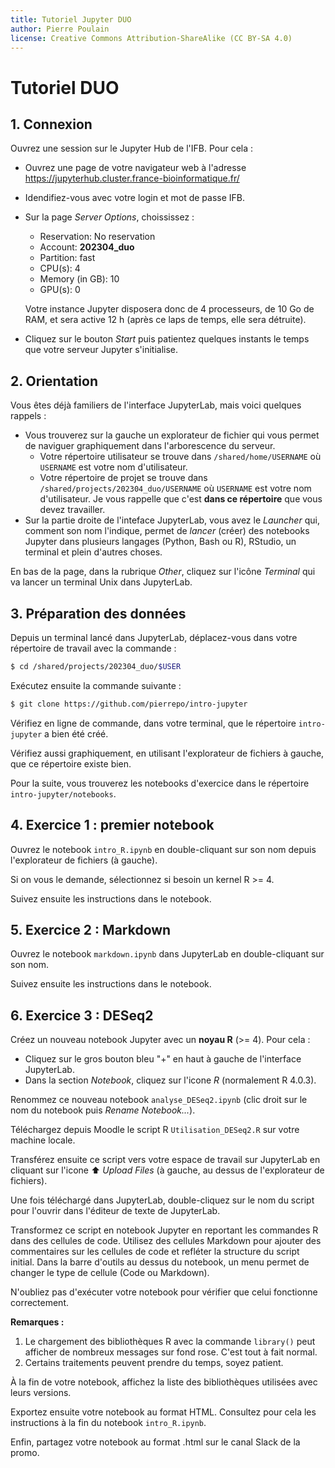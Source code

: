 ```yaml
---
title: Tutoriel Jupyter DUO
author: Pierre Poulain
license: Creative Commons Attribution-ShareAlike (CC BY-SA 4.0)
---
```


# Tutoriel DUO

## 1. Connexion
 
Ouvrez une session sur le Jupyter Hub de l'IFB. Pour cela :

- Ouvrez une page de votre navigateur web à l'adresse <https://jupyterhub.cluster.france-bioinformatique.fr/>
- Idendifiez-vous avec votre login et mot de passe IFB.
- Sur la page *Server Options*, choississez :
    + Reservation: No reservation
    + Account: **202304_duo**
    + Partition: fast
    + CPU(s): 4
    + Memory (in GB): 10
    + GPU(s): 0

    Votre instance Jupyter disposera donc de 4 processeurs, de 10 Go de RAM, et sera active 12 h (après ce laps de temps, elle sera détruite).
- Cliquez sur le bouton *Start* puis patientez quelques instants le temps que votre serveur Jupyter s'initialise.


## 2. Orientation

Vous êtes déjà familiers de l'interface JupyterLab, mais voici quelques rappels :

- Vous trouverez sur la gauche un explorateur de fichier qui vous permet de naviguer graphiquement dans l'arborescence du serveur.
    + Votre répertoire utilisateur se trouve dans `/shared/home/USERNAME` où `USERNAME` est votre nom d'utilisateur.
    + Votre répertoire de projet se trouve dans `/shared/projects/202304_duo/USERNAME` où `USERNAME` est votre nom d'utilisateur. Je vous rappelle que c'est **dans ce répertoire** que vous devez travailler.
- Sur la partie droite de l'inteface JupyterLab, vous avez le *Launcher* qui, comment son nom l'indique, permet de *lancer* (créer) des notebooks Jupyter dans plusieurs langages (Python, Bash ou R), RStudio, un terminal et plein d'autres choses.

En bas de la page, dans la rubrique *Other*, cliquez sur l'icône *Terminal* qui va lancer un terminal Unix dans JupyterLab.


## 3. Préparation des données

Depuis un terminal lancé dans JupyterLab, déplacez-vous dans votre répertoire de travail avec la commande :

```bash
$ cd /shared/projects/202304_duo/$USER
```

Exécutez ensuite la commande suivante :

```bash
$ git clone https://github.com/pierrepo/intro-jupyter
```

Vérifiez en ligne de commande, dans votre terminal, que le répertoire `intro-jupyter` a bien été créé.

Vérifiez aussi graphiquement, en utilisant l'explorateur de fichiers à gauche, que ce répertoire existe bien.

Pour la suite, vous trouverez les notebooks d'exercice dans le répertoire `intro-jupyter/notebooks`.


## 4. Exercice 1 : premier notebook

Ouvrez le notebook `intro_R.ipynb` en double-cliquant sur son nom depuis l'explorateur de fichiers (à gauche).

Si on vous le demande, sélectionnez si besoin un kernel R >= 4.

Suivez ensuite les instructions dans le notebook.


## 5. Exercice 2 : Markdown

Ouvrez le notebook `markdown.ipynb` dans JupyterLab en double-cliquant sur son nom. 

Suivez ensuite les instructions dans le notebook.


## 6. Exercice 3 : DESeq2

Créez un nouveau notebook Jupyter avec un **noyau R** (>= 4). Pour cela :

- Cliquez sur le gros bouton bleu "+" en haut à gauche de l'interface JupyterLab.
- Dans la section *Notebook*, cliquez sur l'icone *R* (normalement R 4.0.3).

Renommez ce nouveau notebook `analyse_DESeq2.ipynb` (clic droit sur le nom du notebook puis *Rename Notebook...*).

Téléchargez depuis Moodle le script R `Utilisation_DESeq2.R` sur votre machine locale.

Transférez ensuite ce script vers votre espace de travail sur JupyterLab en cliquant sur l'icone ⬆️ *Upload Files* (à gauche, au dessus de l'explorateur de fichiers).

Une fois téléchargé dans JupyterLab, double-cliquez sur le nom du script pour l'ouvrir dans l'éditeur de texte de JupyterLab.

Transformez ce script en notebook Jupyter en reportant les commandes R dans des cellules de code. Utilisez des cellules Markdown pour ajouter des commentaires sur les cellules de code et refléter la structure du script initial. Dans la barre d'outils au dessus du notebook, un menu permet de changer le type de cellule (Code ou Markdown).

N'oubliez pas d'exécuter votre notebook pour vérifier que celui fonctionne correctement.

**Remarques :** 

1. Le chargement des bibliothèques R avec la commande `library()` peut afficher de nombreux messages sur fond rose. C'est tout à fait normal.
1. Certains traitements peuvent prendre du temps, soyez patient.

À la fin de votre notebook, affichez la liste des bibliothèques utilisées avec leurs versions.

Exportez ensuite votre notebook au format HTML. Consultez pour cela les instructions à la fin du notebook `intro_R.ipynb`.

Enfin, partagez votre notebook au format .html sur le canal Slack de la promo.

